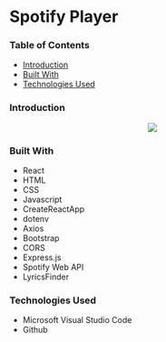# Spotify Player

### Table of Contents

- [Introduction](#introduction)
- [Built With](#built-with)
- [Technologies Used](#technologies-used)

### Introduction

<p align="center">
  <img src="https://github.com/wngkyle/spotify-web-app/assets/99611120/dbf203e3-e5bd-4461-a353-4780fb1792ea" >
</p>

### Built With
- React
- HTML
- CSS
- Javascript
- CreateReactApp
- dotenv
- Axios
- Bootstrap
- CORS
- Express.js
- Spotify Web API
- LyricsFinder

### Technologies Used
- Microsoft Visual Studio Code
- Github

